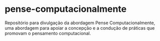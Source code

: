 # pense-computacionalmente
Repositório para divulgação da abordagem Pense Computacionalmente, uma abordagem para apoiar a concepção e a condução de práticas que promovam o pensamento computacional.
